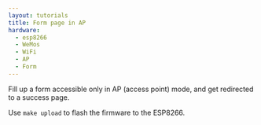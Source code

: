 ```yaml
---
layout: tutorials
title: Form page in AP
hardware:
  - esp8266
  - WeMos
  - WiFi
  - AP
  - Form
---
```


Fill up a form accessible only in AP (access point) mode, and get redirected to a success page.

Use `make upload` to flash the firmware to the ESP8266.
